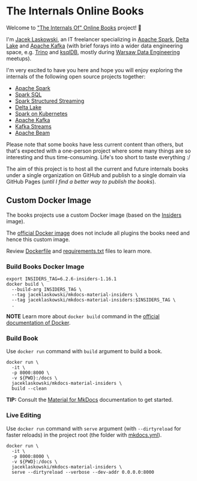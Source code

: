 # The Internals Online Books

Welcome to ["The Internals Of" Online Books](https://github.com/japila-books) project! 🤙

I'm [Jacek Laskowski](https://pl.linkedin.com/in/jaceklaskowski), an IT freelancer specializing in [Apache Spark](https://spark.apache.org/), [Delta Lake](https://delta.io/) and [Apache Kafka](https://kafka.apache.org/) (with brief forays into a wider data engineering space, e.g. [Trino](https://trino.io/) and [ksqlDB](https://ksqldb.io/), mostly during [Warsaw Data Engineering](https://www.meetup.com/Warsaw-Data-Engineering/) meetups).

I'm very excited to have you here and hope you will enjoy exploring the internals of the following open source projects together:

* [Apache Spark](https://books.japila.pl/apache-spark-internals)
* [Spark SQL](https://jaceklaskowski.github.io/mastering-spark-sql-book/)
* [Spark Structured Streaming](https://jaceklaskowski.github.io/spark-structured-streaming-book/)
* [Delta Lake](https://books.japila.pl/delta-lake-internals)
* [Spark on Kubernetes](https://jaceklaskowski.github.io/spark-kubernetes-book/)
* [Apache Kafka](https://jaceklaskowski.gitbooks.io/apache-kafka/content/)
* [Kafka Streams](https://jaceklaskowski.gitbooks.io/mastering-kafka-streams/content/)
* [Apache Beam](https://books.japila.pl/apache-beam-internals)

Please note that some books have less current content than others, but that's expected with a one-person project where some many things are so interesting and thus time-consuming. Life's too short to taste everything :/

The aim of this project is to host all the current and future internals books under a single organization on GitHub and publish to a single domain via GitHub Pages (_until I find a better way to publish the books_).

## Custom Docker Image

The books projects use a custom Docker image (based on the [Insiders](https://squidfunk.github.io/mkdocs-material/insiders/) image).

The [official Docker image](https://squidfunk.github.io/mkdocs-material/getting-started/#with-docker-recommended) does not include all plugins the books need and hence this custom image.

Review [Dockerfile](Dockerfile) and [requirements.txt](requirements.txt) files to learn more.

### Build Books Docker Image

```shell
export INSIDERS_TAG=6.2.6-insiders-1.16.1
docker build \
  --build-arg INSIDERS_TAG \
  --tag jaceklaskowski/mkdocs-material-insiders \
  --tag jaceklaskowski/mkdocs-material-insiders:$INSIDERS_TAG \
  .
```

**NOTE** Learn more about `docker build` command in the [official documentation of Docker](https://docs.docker.com/engine/reference/commandline/build/).

### Build Book

Use `docker run` command with `build` argument to build a book.

```shell
docker run \
  -it \
  -p 8000:8000 \
  -v ${PWD}:/docs \
  jaceklaskowski/mkdocs-material-insiders \
  build --clean
```

**TIP:** Consult the [Material for MkDocs](https://squidfunk.github.io/mkdocs-material/creating-your-site/) documentation to get started.

### Live Editing

Use `docker run` command with `serve` argument (with `--dirtyreload` for faster reloads) in the project root (the folder with [mkdocs.yml](mkdocs.yml)).

```shell
docker run \
  -it \
  -p 8000:8000 \
  -v ${PWD}:/docs \
  jaceklaskowski/mkdocs-material-insiders \
  serve --dirtyreload --verbose --dev-addr 0.0.0.0:8000
```
